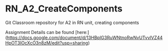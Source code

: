 # RN_A2_CreateComponents
Git Classroom repository for A2 in RN unit, creating components

Assignment Details can be found [here:] (https://docs.google.com/document/d/13HBplG3RuWNtnoRwNvUTvvlVZ44HpOT3IOcXcO3n8zM/edit?usp=sharing) 
